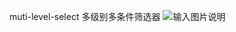 muti-level-select
多级别多条件筛选器
![输入图片说明](https://gitee.com/uploads/images/2018/0305/173152_35138e2e_1797557.png "TIM图片20180305170646.png")
